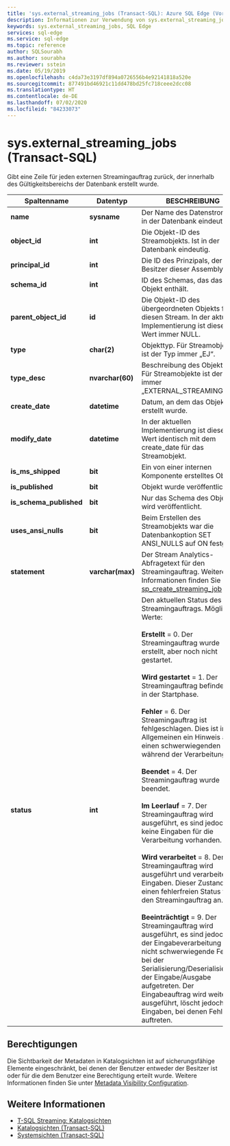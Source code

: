 ```yaml
---
title: 'sys.external_streaming_jobs (Transact-SQL): Azure SQL Edge (Vorschau)'
description: Informationen zur Verwendung von sys.external_streaming_jobs in Azure SQL Edge (Vorschau)
keywords: sys.external_streaming_jobs, SQL Edge
services: sql-edge
ms.service: sql-edge
ms.topic: reference
author: SQLSourabh
ms.author: sourabha
ms.reviewer: sstein
ms.date: 05/19/2019
ms.openlocfilehash: c4da73e3197df894a0726556b4e92141818a520e
ms.sourcegitcommit: 877491bd46921c11dd478bd25fc718ceee2dcc08
ms.translationtype: HT
ms.contentlocale: de-DE
ms.lasthandoff: 07/02/2020
ms.locfileid: "84233073"
---
```

# <a name="sysexternal_streaming_jobs-transact-sql"></a>sys.external_streaming_jobs (Transact-SQL)

Gibt eine Zeile für jeden externen Streamingauftrag zurück, der innerhalb des Gültigkeitsbereichs der Datenbank erstellt wurde.

|Spaltenname|Datentyp|BESCHREIBUNG|  
|-----------------|---------------|-----------------|
|**name**|**sysname**|Der Name des Datenstroms. Ist in der Datenbank eindeutig.|
|**object_id**|**int**|Die Objekt-ID des Streamobjekts. Ist in der Datenbank eindeutig.|
|**principal_id**|**int**|Die ID des Prinzipals, der Besitzer dieser Assembly ist.|
|**schema_id**|**int**| ID des Schemas, das das Objekt enthält.|
|**parent_object_id**|**id**| Die Objekt-ID des übergeordneten Objekts für diesen Stream. In der aktuellen Implementierung ist dieser Wert immer NULL.|
|**type**|**char(2)**|Objekttyp. Für Streamobjekte ist der Typ immer „EJ“.|
|**type_desc**|**nvarchar(60)**| Beschreibung des Objekttyps. Für Streamobjekte ist der Typ immer „EXTERNAL_STREAMING_JOB“.|
|**create_date**|**datetime**| Datum, an dem das Objekt erstellt wurde.|
|**modify_date**|**datetime**| In der aktuellen Implementierung ist dieser Wert identisch mit dem create_date für das Streamobjekt. |
|**is_ms_shipped**|**bit**| Ein von einer internen Komponente erstelltes Objekt.|  
|**is_published**|**bit**| Objekt wurde veröffentlicht.|  
|**is_schema_published**|**bit**|Nur das Schema des Objekts wird veröffentlicht.|
|**uses_ansi_nulls**|**bit**| Beim Erstellen des Streamobjekts war die Datenbankoption SET ANSI_NULLS auf ON festgelegt.|
|**statement**|**varchar(max)**| Der Stream Analytics-Abfragetext für den Streamingauftrag. Weitere Informationen finden Sie unter [sp_create_streaming_job](overview.md) |
|**status**|**int**| Den aktuellen Status des Streamingauftrags. Mögliche Werte: <br /><br /> **Erstellt** = 0. Der Streamingauftrag wurde erstellt, aber noch nicht gestartet. <br /><br /> **Wird gestartet** = 1. Der Streamingauftrag befindet sich in der Startphase. <br /><br /> **Fehler** = 6. Der Streamingauftrag ist fehlgeschlagen. Dies ist im Allgemeinen ein Hinweis auf einen schwerwiegenden Fehler während der Verarbeitung. <br /><br /> **Beendet** = 4. Der Streamingauftrag wurde beendet. <br /><br /> **Im Leerlauf** = 7. Der Streamingauftrag wird ausgeführt, es sind jedoch keine Eingaben für die Verarbeitung vorhanden. <br /><br /> **Wird verarbeitet** = 8. Der Streamingauftrag wird ausgeführt und verarbeitet Eingaben. Dieser Zustand zeigt einen fehlerfreien Status für den Streamingauftrag an. <br /><br /> **Beeinträchtigt** = 9. Der Streamingauftrag wird ausgeführt, es sind jedoch bei der Eingabeverarbeitung einige nicht schwerwiegende Fehler bei der Serialisierung/Deserialisierung der Eingabe/Ausgabe aufgetreten. Der Eingabeauftrag wird weiterhin ausgeführt, löscht jedoch Eingaben, bei denen Fehler auftreten.|

## <a name="permissions"></a>Berechtigungen

Die Sichtbarkeit der Metadaten in Katalogsichten ist auf sicherungsfähige Elemente eingeschränkt, bei denen der Benutzer entweder der Besitzer ist oder für die dem Benutzer eine Berechtigung erteilt wurde. Weitere Informationen finden Sie unter [Metadata Visibility Configuration](/sql/relational-databases/security/metadata-visibility-configuration/).

## <a name="see-also"></a>Weitere Informationen

- [T-SQL Streaming: Katalogsichten](overview.md)
- [Katalogsichten (Transact-SQL)](/sql/relational-databases/system-catalog-views/catalog-views-transact-sql/)
- [Systemsichten (Transact-SQL)](/sql/t-sql/language-reference/)

